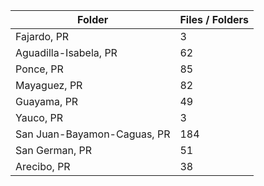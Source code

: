 | Folder                      |   Files / Folders |
|-----------------------------|-------------------|
| Fajardo, PR                 |                 3 |
| Aguadilla-Isabela, PR       |                62 |
| Ponce, PR                   |                85 |
| Mayaguez, PR                |                82 |
| Guayama, PR                 |                49 |
| Yauco, PR                   |                 3 |
| San Juan-Bayamon-Caguas, PR |               184 |
| San German, PR              |                51 |
| Arecibo, PR                 |                38 |